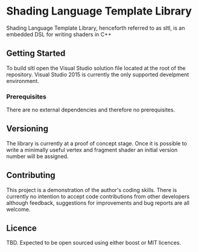 # Shading Language Template Library

Shading Language Template Library, henceforth referred to as sltl, is an embedded DSL for writing shaders in C++

## Getting Started

To build sltl open the Visual Studio solution file located at the root of the repository. Visual Studio 2015 is currently the only supported develpment environment.

### Prerequisites

There are no external dependencies and therefore no prerequisites.

## Versioning

The library is currently at a proof of concept stage. Once it is possible to write a minimally useful vertex and fragment shader an initial version number will be assigned.

## Contributing

This project is a demonstration of the author's coding skills. There is currently no intention to accept code contributions from other developers although feedback, suggestions for improvements and bug reports are all welcome.

## Licence

TBD. Expected to be open sourced using either boost or MIT licences.
